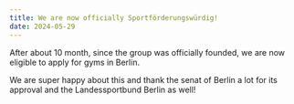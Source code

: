 ```yaml
---
title: We are now officially Sportförderungswürdig!
date: 2024-05-29
---
```


After about 10 month, since the group was officially founded, we are now eligible to apply for gyms in Berlin.

<!--more-->

We are super happy about this and thank the senat of Berlin a lot for its approval and the Landessportbund Berlin as well!